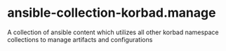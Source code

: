 # ansible-collection-korbad.manage
A collection of ansible content which utilizes all other korbad namespace collections to manage artifacts and configurations
